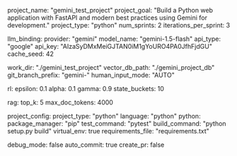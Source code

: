 
project_name: "gemini_test_project"
project_goal: "Build a Python web application with FastAPI and modern best practices using Gemini for development."
project_type: "python"
num_sprints: 2
iterations_per_sprint: 3

llm_binding:
  provider: "gemini"
  model_name: "gemini-1.5-flash"
  api_type: "google"
  api_key: "AIzaSyDMxMeiGJTAN0iM1gYoURO4PA0JfhFjdGU"
  cache_seed: 42

work_dir: "./gemini_test_project"
vector_db_path: "./gemini_project_db"
git_branch_prefix: "gemini-"
human_input_mode: "AUTO"

rl:
  epsilon: 0.1
  alpha: 0.1
  gamma: 0.9
  state_buckets: 10

rag:
  top_k: 5
  max_doc_tokens: 4000

project_config:
  project_type: "python"
  language: "python"
  python:
    package_manager: "pip"
    test_command: "pytest"
    build_command: "python setup.py build"
    virtual_env: true
    requirements_file: "requirements.txt"

debug_mode: false
auto_commit: true
create_pr: false
